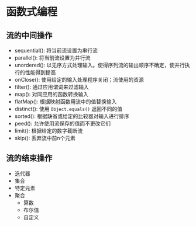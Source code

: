 # 函数式编程



## 流的中间操作
- sequential(): 将当前流设置为串行流
- parallel(): 将当前流设置为并行流
- unordered(): 以无序方式处理输入。使得序列流的输出顺序不确定，使并行执行的性能得到提高
- onClose(): 使用给定的输入处理程序关闭；流使用的资源
- filter(): 通过应用谓词来过滤输入
- map(): 对同应用的函数转换输入
- flatMap(): 根据映射函数用流中的值替换输入
- distinct(): 使用 `Object.equals()` 返回不同的值
- sorted(): 根据缺省或给定的比较器对输入进行排序
- peed(): 允许使用流保存的值而不更改它们
- limit(): 根据给定的数字截断流
- skip(): 丢弃流中前n个元素 

## 流的结束操作
- 迭代器
- 集合
- 特定元素
- 聚合
    - 算数
    - 布尔值
    - 自定义